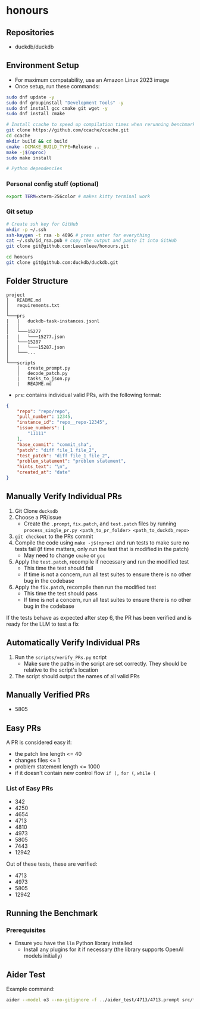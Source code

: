 # honours

## Repositories

- duckdb/duckdb

## Environment Setup

- For maximum compatability, use an Amazon Linux 2023 image
- Once setup, run these commands:

```bash
sudo dnf update -y
sudo dnf groupinstall "Development Tools" -y
sudo dnf install gcc cmake git wget -y
sudo dnf install cmake

# Install ccache to speed up compilation times when rerunning benchmark
git clone https://github.com/ccache/ccache.git
cd ccache
mkdir build && cd build
cmake -DCMAKE_BUILD_TYPE=Release ..
make -j$(nproc)
sudo make install

# Python dependencies
```

### Personal config stuff (optional)

```bash
export TERM=xterm-256color # makes kitty terminal work


```

### Git setup

```bash
# Create ssh key for GitHub
mkdir -p ~/.ssh
ssh-keygen -t rsa -b 4096 # press enter for everything
cat ~/.ssh/id_rsa.pub # copy the output and paste it into GitHub
git clone git@github.com:Leeonleee/honours.git

cd honours
git clone git@github.com:duckdb/duckdb.git

```
## Folder Structure

```none
project
│   README.md
│   requirements.txt  
│
└───prs
|   |   duckdb-task-instances.jsonl
│   │
│   └───15277
|   |   └───15277.json
│   └───15287
│   |   └───15287.json
│   └───...
│   
└───scripts
    │   create_prompt.py
    │   decode_patch.py
    |   tasks_to_json.py
    |   README.md
```

- `prs`: contains individual valid PRs, with the following format:

```json
{
    "repo": "repo/repo",
    "pull_number": 12345,
    "instance_id": "repo__repo-12345",
    "issue_numbers": [
        "11111"
    ],
    "base_commit": "commit_sha",
    "patch": "diff file_1 file_2",
    "test_patch": "diff file_1 file_2",
    "problem_statement": "problem statement",
    "hints_text": "\n",
    "created_at": "date"
}
```

## Manually Verify Individual PRs

1. Git Clone `ducksdb`
2. Choose a PR/issue
    - Create the `.prompt`, `fix.patch`, and `test.patch` files by running `process_single_pr.py <path_to_pr_folder> <path_to_duckdb_repo>`
3. `git checkout` to the PRs commit
4. Compile the code using `make -j$(nproc)` and run tests to make sure no tests fail (if time matters, only run the test that is modified in the patch)
    - May need to change `cmake` or `gcc`
5. Apply the `test.patch`, recompile if necessary and run the modified test
    - This time the test should fail
    - If time is not a concern, run all test suites to ensure there is no other bug in the codebase
6. Apply the `fix.patch`, recompile then run the modified test
    - This time the test should pass
    - If time is not a concern, run all test suites to ensure there is no other bug in the codebase

If the tests behave as expected after step 6, the PR has been verified and is ready for the LLM to test a fix

## Automatically Verify Individual PRs

1. Run the `scripts/verify_PRs.py` script
    - Make sure the paths in the script are set correctly. They should be relative to the script's location
2. The script should output the names of all valid PRs


## Manually Verified PRs

- 5805


## Easy PRs

A PR is considered easy if:

- the patch line length <= 40
- changes files <= 1
- problem statement length <= 1000
- if it doesn't contain new control flow `if (,` `for (`, `while (`

### List of Easy PRs

- 342
- 4250
- 4654
- 4713
- 4810
- 4973
- 5805
- 7443
- 12942

Out of these tests, these are verified:
- 4713
- 4973
- 5805
- 12942

## Running the Benchmark

### Prerequisites
- Ensure you have the `llm` Python library installed
  - Install any plugins for it if necessary (the library supports OpenAI models initially)


## Aider Test

Example command:

```bash
aider --model o3 --no-gitignore -f ../aider_test/4713/4713.prompt src/function/table/read_csv.cpp
```